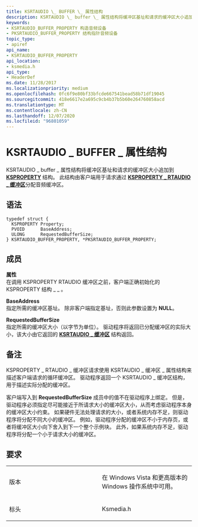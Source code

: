 ```yaml
---
title: KSRTAUDIO \_ BUFFER \_ 属性结构
description: KSRTAUDIO \_ buffer \_ 属性结构将缓冲区基址和请求的缓冲区大小追加到 KSPROPERTY 结构。 此结构由客户端用于请求通过 KSPROPERTY RTAUDIO 缓冲区分配音频缓冲区 \_ \_ 。
keywords:
- KSRTAUDIO_BUFFER_PROPERTY 构造音频设备
- PKSRTAUDIO_BUFFER_PROPERTY 结构指针音频设备
topic_type:
- apiref
api_name:
- KSRTAUDIO_BUFFER_PROPERTY
api_location:
- ksmedia.h
api_type:
- HeaderDef
ms.date: 11/28/2017
ms.localizationpriority: medium
ms.openlocfilehash: 0fc6f9e80bf33bfcde667541bead58b71df19045
ms.sourcegitcommit: 418e6617e2a695c9cb4b37b5b60e264760858acd
ms.translationtype: MT
ms.contentlocale: zh-CN
ms.lasthandoff: 12/07/2020
ms.locfileid: "96801059"
---
```

# <a name="ksrtaudio_buffer_property-structure"></a>KSRTAUDIO \_ BUFFER \_ 属性结构


KSRTAUDIO \_ buffer \_ 属性结构将缓冲区基址和请求的缓冲区大小追加到 [**KSPROPERTY**](/previous-versions/ff564262(v=vs.85)) 结构。 此结构由客户端用于请求通过 [**KSPROPERTY \_ RTAUDIO \_ 缓冲区**](ksproperty-rtaudio-buffer.md)分配音频缓冲区。

<a name="syntax"></a>语法
------

```ManagedCPlusPlus
typedef struct {
  KSPROPERTY Property;
  PVOID      BaseAddress;
  ULONG      RequestedBufferSize;
} KSRTAUDIO_BUFFER_PROPERTY, *PKSRTAUDIO_BUFFER_PROPERTY;
```

<a name="members"></a>成员
-------

**属性**  
在调用 KSPROPERTY RTAUDIO 缓冲区之前，客户端正确初始化的 KSPROPERTY 结构 \_ \_ 。

**BaseAddress**  
指定所需的缓冲区基址。 除非客户端指定基址，否则此参数设置为 **NULL**。

**RequestedBufferSize**  
指定所需的缓冲区大小（以字节为单位）。 驱动程序将返回已分配缓冲区的实际大小，该大小由它返回的 [**KSRTAUDIO \_ 缓冲区**](/windows-hardware/drivers/ddi/ksmedia/ns-ksmedia-ksrtaudio_buffer) 结构返回。

<a name="remarks"></a>备注
-------

KSPROPERTY \_ RTAUDIO \_ 缓冲区请求使用 KSRTAUDIO \_ 缓冲区 \_ 属性结构来描述客户端请求的循环缓冲区。 驱动程序返回一个 KSRTAUDIO \_ 缓冲区结构，用于描述实际分配的缓冲区。

客户端写入到 **RequestedBufferSize** 成员中的值不在驱动程序上绑定。 但是，驱动程序必须指定尽可能接近于所请求大小的缓冲区大小，从而考虑驱动程序本身的缓冲区大小约束。 如果硬件无法处理请求的大小，或者系统内存不足，则驱动程序将分配不同大小的缓冲区。 例如，驱动程序分配的缓冲区不小于内存页，或者将缓冲区大小向下舍入到下一个整个示例块。 此外，如果系统内存不足，驱动程序将分配一个小于请求大小的缓冲区。

<a name="requirements"></a>要求
------------

<table>
<colgroup>
<col width="50%" />
<col width="50%" />
</colgroup>
<tbody>
<tr class="odd">
<td align="left"><p>版本</p></td>
<td align="left"><p>在 Windows Vista 和更高版本的 Windows 操作系统中可用。</p></td>
</tr>
<tr class="even">
<td align="left"><p>标头</p></td>
<td align="left">Ksmedia.h</td>
</tr>
</tbody>
</table>

 

